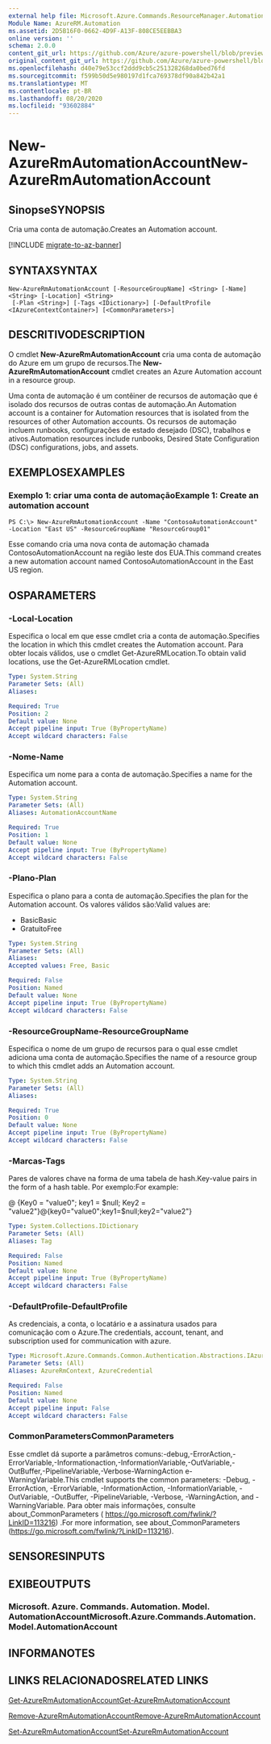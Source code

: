 ```yaml
---
external help file: Microsoft.Azure.Commands.ResourceManager.Automation.dll-Help.xml
Module Name: AzureRM.Automation
ms.assetid: 2D5B16F0-0662-4D9F-A13F-808CE5EEBBA3
online version: ''
schema: 2.0.0
content_git_url: https://github.com/Azure/azure-powershell/blob/preview/src/ResourceManager/Automation/Commands.Automation/help/New-AzureRmAutomationAccount.md
original_content_git_url: https://github.com/Azure/azure-powershell/blob/preview/src/ResourceManager/Automation/Commands.Automation/help/New-AzureRmAutomationAccount.md
ms.openlocfilehash: d40e79e53ccf2ddd9cb5c251328268da0bed76fd
ms.sourcegitcommit: f599b50d5e980197d1fca769378df90a842b42a1
ms.translationtype: MT
ms.contentlocale: pt-BR
ms.lasthandoff: 08/20/2020
ms.locfileid: "93602884"
---
```

# <span data-ttu-id="90401-101">New-AzureRmAutomationAccount</span><span class="sxs-lookup"><span data-stu-id="90401-101">New-AzureRmAutomationAccount</span></span>

## <span data-ttu-id="90401-102">Sinopse</span><span class="sxs-lookup"><span data-stu-id="90401-102">SYNOPSIS</span></span>
<span data-ttu-id="90401-103">Cria uma conta de automação.</span><span class="sxs-lookup"><span data-stu-id="90401-103">Creates an Automation account.</span></span>

[!INCLUDE [migrate-to-az-banner](../../includes/migrate-to-az-banner.md)]

## <span data-ttu-id="90401-104">SYNTAX</span><span class="sxs-lookup"><span data-stu-id="90401-104">SYNTAX</span></span>

```
New-AzureRmAutomationAccount [-ResourceGroupName] <String> [-Name] <String> [-Location] <String>
 [-Plan <String>] [-Tags <IDictionary>] [-DefaultProfile <IAzureContextContainer>] [<CommonParameters>]
```

## <span data-ttu-id="90401-105">DESCRITIVO</span><span class="sxs-lookup"><span data-stu-id="90401-105">DESCRIPTION</span></span>
<span data-ttu-id="90401-106">O cmdlet **New-AzureRmAutomationAccount** cria uma conta de automação do Azure em um grupo de recursos.</span><span class="sxs-lookup"><span data-stu-id="90401-106">The **New-AzureRmAutomationAccount** cmdlet creates an Azure Automation account in a resource group.</span></span>

<span data-ttu-id="90401-107">Uma conta de automação é um contêiner de recursos de automação que é isolado dos recursos de outras contas de automação.</span><span class="sxs-lookup"><span data-stu-id="90401-107">An Automation account is a container for Automation resources that is isolated from the resources of other Automation accounts.</span></span> <span data-ttu-id="90401-108">Os recursos de automação incluem runbooks, configurações de estado desejado (DSC), trabalhos e ativos.</span><span class="sxs-lookup"><span data-stu-id="90401-108">Automation resources include runbooks, Desired State Configuration (DSC) configurations, jobs, and assets.</span></span>

## <span data-ttu-id="90401-109">EXEMPLOS</span><span class="sxs-lookup"><span data-stu-id="90401-109">EXAMPLES</span></span>

### <span data-ttu-id="90401-110">Exemplo 1: criar uma conta de automação</span><span class="sxs-lookup"><span data-stu-id="90401-110">Example 1: Create an automation account</span></span>
```
PS C:\> New-AzureRmAutomationAccount -Name "ContosoAutomationAccount" -Location "East US" -ResourceGroupName "ResourceGroup01"
```

<span data-ttu-id="90401-111">Esse comando cria uma nova conta de automação chamada ContosoAutomationAccount na região leste dos EUA.</span><span class="sxs-lookup"><span data-stu-id="90401-111">This command creates a new automation account named ContosoAutomationAccount in the East US region.</span></span>

## <span data-ttu-id="90401-112">OS</span><span class="sxs-lookup"><span data-stu-id="90401-112">PARAMETERS</span></span>

### <span data-ttu-id="90401-113">-Local</span><span class="sxs-lookup"><span data-stu-id="90401-113">-Location</span></span>
<span data-ttu-id="90401-114">Especifica o local em que esse cmdlet cria a conta de automação.</span><span class="sxs-lookup"><span data-stu-id="90401-114">Specifies the location in which this cmdlet creates the Automation account.</span></span>
<span data-ttu-id="90401-115">Para obter locais válidos, use o cmdlet Get-AzureRMLocation.</span><span class="sxs-lookup"><span data-stu-id="90401-115">To obtain valid locations, use the Get-AzureRMLocation cmdlet.</span></span>

```yaml
Type: System.String
Parameter Sets: (All)
Aliases: 

Required: True
Position: 2
Default value: None
Accept pipeline input: True (ByPropertyName)
Accept wildcard characters: False
```

### <span data-ttu-id="90401-116">-Nome</span><span class="sxs-lookup"><span data-stu-id="90401-116">-Name</span></span>
<span data-ttu-id="90401-117">Especifica um nome para a conta de automação.</span><span class="sxs-lookup"><span data-stu-id="90401-117">Specifies a name for the Automation account.</span></span>

```yaml
Type: System.String
Parameter Sets: (All)
Aliases: AutomationAccountName

Required: True
Position: 1
Default value: None
Accept pipeline input: True (ByPropertyName)
Accept wildcard characters: False
```

### <span data-ttu-id="90401-118">-Plano</span><span class="sxs-lookup"><span data-stu-id="90401-118">-Plan</span></span>
<span data-ttu-id="90401-119">Especifica o plano para a conta de automação.</span><span class="sxs-lookup"><span data-stu-id="90401-119">Specifies the plan for the Automation account.</span></span>
<span data-ttu-id="90401-120">Os valores válidos são:</span><span class="sxs-lookup"><span data-stu-id="90401-120">Valid values are:</span></span>

- <span data-ttu-id="90401-121">Basic</span><span class="sxs-lookup"><span data-stu-id="90401-121">Basic</span></span>
- <span data-ttu-id="90401-122">Gratuito</span><span class="sxs-lookup"><span data-stu-id="90401-122">Free</span></span>

```yaml
Type: System.String
Parameter Sets: (All)
Aliases: 
Accepted values: Free, Basic

Required: False
Position: Named
Default value: None
Accept pipeline input: True (ByPropertyName)
Accept wildcard characters: False
```

### <span data-ttu-id="90401-123">-ResourceGroupName</span><span class="sxs-lookup"><span data-stu-id="90401-123">-ResourceGroupName</span></span>
<span data-ttu-id="90401-124">Especifica o nome de um grupo de recursos para o qual esse cmdlet adiciona uma conta de automação.</span><span class="sxs-lookup"><span data-stu-id="90401-124">Specifies the name of a resource group to which this cmdlet adds an Automation account.</span></span>

```yaml
Type: System.String
Parameter Sets: (All)
Aliases: 

Required: True
Position: 0
Default value: None
Accept pipeline input: True (ByPropertyName)
Accept wildcard characters: False
```

### <span data-ttu-id="90401-125">-Marcas</span><span class="sxs-lookup"><span data-stu-id="90401-125">-Tags</span></span>
<span data-ttu-id="90401-126">Pares de valores chave na forma de uma tabela de hash.</span><span class="sxs-lookup"><span data-stu-id="90401-126">Key-value pairs in the form of a hash table.</span></span> <span data-ttu-id="90401-127">Por exemplo:</span><span class="sxs-lookup"><span data-stu-id="90401-127">For example:</span></span>

<span data-ttu-id="90401-128">@ {Key0 = "value0"; key1 = $null; Key2 = "value2"}</span><span class="sxs-lookup"><span data-stu-id="90401-128">@{key0="value0";key1=$null;key2="value2"}</span></span>

```yaml
Type: System.Collections.IDictionary
Parameter Sets: (All)
Aliases: Tag

Required: False
Position: Named
Default value: None
Accept pipeline input: True (ByPropertyName)
Accept wildcard characters: False
```

### <span data-ttu-id="90401-129">-DefaultProfile</span><span class="sxs-lookup"><span data-stu-id="90401-129">-DefaultProfile</span></span>
<span data-ttu-id="90401-130">As credenciais, a conta, o locatário e a assinatura usados para comunicação com o Azure.</span><span class="sxs-lookup"><span data-stu-id="90401-130">The credentials, account, tenant, and subscription used for communication with azure.</span></span>

```yaml
Type: Microsoft.Azure.Commands.Common.Authentication.Abstractions.IAzureContextContainer
Parameter Sets: (All)
Aliases: AzureRmContext, AzureCredential

Required: False
Position: Named
Default value: None
Accept pipeline input: False
Accept wildcard characters: False
```

### <span data-ttu-id="90401-131">CommonParameters</span><span class="sxs-lookup"><span data-stu-id="90401-131">CommonParameters</span></span>
<span data-ttu-id="90401-132">Esse cmdlet dá suporte a parâmetros comuns:-debug,-ErrorAction,-ErrorVariable,-Informationaction,-InformationVariable,-OutVariable,-OutBuffer,-PipelineVariable,-Verbose-WarningAction e-WarningVariable.</span><span class="sxs-lookup"><span data-stu-id="90401-132">This cmdlet supports the common parameters: -Debug, -ErrorAction, -ErrorVariable, -InformationAction, -InformationVariable, -OutVariable, -OutBuffer, -PipelineVariable, -Verbose, -WarningAction, and -WarningVariable.</span></span> <span data-ttu-id="90401-133">Para obter mais informações, consulte about_CommonParameters ( https://go.microsoft.com/fwlink/?LinkID=113216) .</span><span class="sxs-lookup"><span data-stu-id="90401-133">For more information, see about_CommonParameters (https://go.microsoft.com/fwlink/?LinkID=113216).</span></span>

## <span data-ttu-id="90401-134">SENSORES</span><span class="sxs-lookup"><span data-stu-id="90401-134">INPUTS</span></span>

## <span data-ttu-id="90401-135">EXIBE</span><span class="sxs-lookup"><span data-stu-id="90401-135">OUTPUTS</span></span>

### <span data-ttu-id="90401-136">Microsoft. Azure. Commands. Automation. Model. AutomationAccount</span><span class="sxs-lookup"><span data-stu-id="90401-136">Microsoft.Azure.Commands.Automation.Model.AutomationAccount</span></span>

## <span data-ttu-id="90401-137">INFORMA</span><span class="sxs-lookup"><span data-stu-id="90401-137">NOTES</span></span>

## <span data-ttu-id="90401-138">LINKS RELACIONADOS</span><span class="sxs-lookup"><span data-stu-id="90401-138">RELATED LINKS</span></span>

[<span data-ttu-id="90401-139">Get-AzureRmAutomationAccount</span><span class="sxs-lookup"><span data-stu-id="90401-139">Get-AzureRmAutomationAccount</span></span>](./Get-AzureRmAutomationAccount.md)

[<span data-ttu-id="90401-140">Remove-AzureRmAutomationAccount</span><span class="sxs-lookup"><span data-stu-id="90401-140">Remove-AzureRmAutomationAccount</span></span>](./Remove-AzureRmAutomationAccount.md)

[<span data-ttu-id="90401-141">Set-AzureRmAutomationAccount</span><span class="sxs-lookup"><span data-stu-id="90401-141">Set-AzureRmAutomationAccount</span></span>](./Set-AzureRmAutomationAccount.md)
